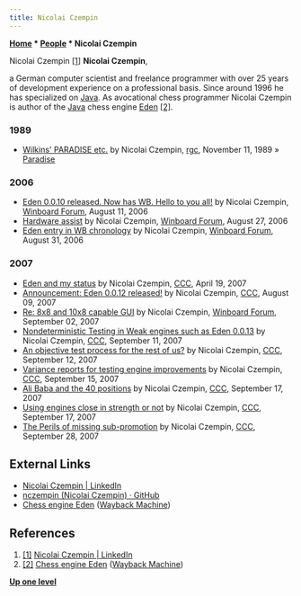 ```yaml
---
title: Nicolai Czempin
---
```

**[Home](Home "Home") \* [People](People "People") \* Nicolai Czempin**



 [](File:NicolaiCzempin.jpg) Nicolai Czempin <a id="cite-note-1" href="#cite-ref-1">[1]</a> 
**Nicolai Czempin**,  

a German computer scientist and freelance programmer with over 25 years of development experience on a professional basis. 
Since around 1996 he has specialized on [Java](Java "Java"). As avocational chess programmer Nicolai Czempin is author of the [Java](Java "Java") chess engine [Eden](Eden "Eden") <a id="cite-note-2" href="#cite-ref-2">[2]</a>. 



### 1989


* [Wilkins' PARADISE etc.](https://groups.google.com/forum/?hl=de&fromgroups#!topic/rec.games.chess/LyMZ49kd9-o) by Nicolai Czempin, [rgc](Computer_Chess_Forums "Computer Chess Forums"), November 11, 1989 » [Paradise](Paradise "Paradise")


### 2006


* [Eden 0.0.10 released. Now has WB. Hello to you all!](http://www.open-aurec.com/wbforum/viewtopic.php?f=2&t=5356) by Nicolai Czempin, [Winboard Forum](Computer_Chess_Forums "Computer Chess Forums"), August 11, 2006
* [Hardware assist](http://www.open-aurec.com/wbforum/viewtopic.php?f=4&t=5480) by Nicolai Czempin, [Winboard Forum](Computer_Chess_Forums "Computer Chess Forums"), August 27, 2006
* [Eden entry in WB chronology](http://www.open-aurec.com/wbforum/viewtopic.php?f=2&t=5512) by Nicolai Czempin, [Winboard Forum](Computer_Chess_Forums "Computer Chess Forums"), August 31, 2006


### 2007


* [Eden and my status](http://www.talkchess.com/forum/viewtopic.php?t=13236) by Nicolai Czempin, [CCC](CCC "CCC"), April 19, 2007
* [Announcement: Eden 0.0.12 released!](http://www.talkchess.com/forum/viewtopic.php?t=15698) by Nicolai Czempin, [CCC](CCC "CCC"), August 09, 2007
* [Re: 8x8 and 10x8 capable GUI](http://www.open-aurec.com/wbforum/viewtopic.php?f=15&t=6780&p=31623#p31471) by Nicolai Czempin, [Winboard Forum](Computer_Chess_Forums "Computer Chess Forums"), September 02, 2007
* [Nondeterministic Testing in Weak engines such as Eden 0.0.13](http://www.talkchess.com/forum/viewtopic.php?t=16399) by Nicolai Czempin, [CCC](CCC "CCC"), September 11, 2007
* [An objective test process for the rest of us?](http://www.talkchess.com/forum/viewtopic.php?t=16412) by Nicolai Czempin, [CCC](CCC "CCC"), September 12, 2007
* [Variance reports for testing engine improvements](http://www.talkchess.com/forum/viewtopic.php?t=16474) by Nicolai Czempin, [CCC](CCC "CCC"), September 15, 2007
* [Ali Baba and the 40 positions](http://www.talkchess.com/forum/viewtopic.php?t=16501) by Nicolai Czempin, [CCC](CCC "CCC"), September 17, 2007
* [Using engines close in strength or not](http://www.talkchess.com/forum/viewtopic.php?t=16511) by Nicolai Czempin, [CCC](CCC "CCC"), September 17, 2007
* [The Perils of missing sub-promotion](http://www.talkchess.com/forum/viewtopic.php?t=16762) by Nicolai Czempin, [CCC](CCC "CCC"), September 28, 2007


## External Links


* [Nicolai Czempin | LinkedIn](https://www.linkedin.com/in/nicolai-czempin/)
* [nczempin (Nicolai Czempin) · GitHub](https://github.com/nczempin)
* [Chess engine Eden](http://web.archive.org/web/20080503042018/http://www.czempin.de/chess/) ([Wayback Machine](https://en.wikipedia.org/wiki/Wayback_Machine))


## References


1. <a id="cite-ref-1" href="#cite-note-1">[1]</a> [Nicolai Czempin | LinkedIn](https://www.linkedin.com/in/nicolai-czempin/)
2. <a id="cite-ref-2" href="#cite-note-2">[2]</a> [Chess engine Eden](http://web.archive.org/web/20080503042018/http://www.czempin.de/chess/) ([Wayback Machine](https://en.wikipedia.org/wiki/Wayback_Machine))

**[Up one level](People "People")**







 
